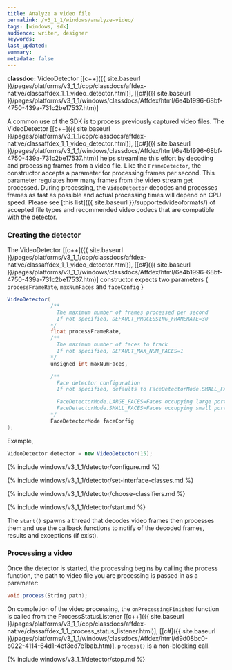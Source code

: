 ```yaml
---
title: Analyze a video file
permalink: /v3_1_1/windows/analyze-video/
tags: [windows, sdk]
audience: writer, designer
keywords:
last_updated:
summary:
metadata: false
---
```

**classdoc:** VideoDetector [[c++]({{ site.baseurl }}/pages/platforms/v3_1_1/cpp/classdocs/affdex-native/classaffdex_1_1_video_detector.html)], [[c#]({{ site.baseurl }}/pages/platforms/v3_1_1/windows/classdocs/Affdex/html/6e4b1996-68bf-4750-439a-731c2be17537.htm)]

A common use of the SDK is to process previously captured video files. The VideoDetector [[c++]({{ site.baseurl }}/pages/platforms/v3_1_1/cpp/classdocs/affdex-native/classaffdex_1_1_video_detector.html)], [[c#]({{ site.baseurl }}/pages/platforms/v3_1_1/windows/classdocs/Affdex/html/6e4b1996-68bf-4750-439a-731c2be17537.htm)] helps streamline this effort by decoding and processing frames from a video file. Like the `FrameDetector`, the constructor accepts a parameter for processing frames per second. This parameter regulates how many frames from the video stream get processed. During processing, the <code>VideoDetector</code> decodes and processes frames as fast as possible and actual processing times will depend on CPU speed. Please see [this list]({{ site.baseurl }}/supportedvideoformats/) of accepted file types and recommended video codecs that are compatible with the detector.

### Creating the detector
The VideoDetector [[c++]({{ site.baseurl }}/pages/platforms/v3_1_1/cpp/classdocs/affdex-native/classaffdex_1_1_video_detector.html)], [[c#]({{ site.baseurl }}/pages/platforms/v3_1_1/windows/classdocs/Affdex/html/6e4b1996-68bf-4750-439a-731c2be17537.htm)] constructor expects two parameters { `processFrameRate`, `maxNumFaces` and `faceConfig` }

```csharp
VideoDetector(
              /**
                The maximum number of frames processed per second
                If not specified, DEFAULT_PROCESSING_FRAMERATE=30
              */
              float processFrameRate,
              /**
                The maximum number of faces to track
                If not specified, DEFAULT_MAX_NUM_FACES=1
              */
              unsigned int maxNumFaces,

              /**
                Face detector configuration
                If not specified, defaults to FaceDetectorMode.SMALL_FACES

                FaceDetectorMode.LARGE_FACES=Faces occupying large portions of the photo
                FaceDetectorMode.SMALL_FACES=Faces occupying small portions of the photo
              */
              FaceDetectorMode faceConfig
);
```

Example,

```csharp
VideoDetector detector = new VideoDetector(15);
```
{% include windows/v3_1_1/detector/configure.md %}

{% include windows/v3_1_1/detector/set-interface-classes.md %}

{% include windows/v3_1_1/detector/choose-classifiers.md %}

{% include windows/v3_1_1/detector/start.md %}

The `start()` spawns a thread that decodes video frames then processes them and use the callback functions to notify of the decoded frames, results and exceptions (if exist).

### Processing a video
Once the detector is started, the processing begins by calling the process function, the path to video file you are processing is passed in as a parameter:  

```csharp
void process(String path);
```

On completion of the video processing, the `onProcessingFinished` function is called from the ProcessStatusListener [[c++]({{ site.baseurl }}/pages/platforms/v3_1_1/cpp/classdocs/affdex-native/classaffdex_1_1_process_status_listener.html)], [[c#]({{ site.baseurl }}/pages/platforms/v3_1_1/windows/classdocs/Affdex/html/d9d08bc0-b022-4114-64d1-4ef3ed7e1bab.htm)]. `process()` is a non-blocking call.

{% include windows/v3_1_1/detector/stop.md %}
